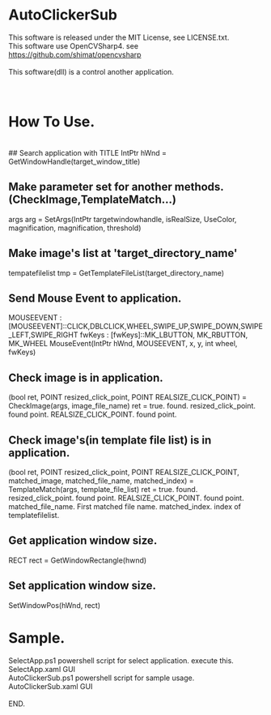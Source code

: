 # AutoClickerSub
This software is released under the MIT License, see LICENSE.txt.<br>
This software use OpenCVSharp4. see https://github.com/shimat/opencvsharp
<br><br>
This software(dll) is a control another application.<br>
<br><br>
# How To Use.
<br>
## Search application with TITLE
IntPtr hWnd = GetWindowHandle(target_window_title)

## Make parameter set for another methods.(CheckImage,TemplateMatch...)
args arg = SetArgs(IntPtr targetwindowhandle, isRealSize, UseColor, magnification, magnification, threshold)

## Make image's list at  'target_directory_name'
tempatefilelist tmp =  GetTemplateFileList(target_directory_name)

## Send Mouse Event to application.
MOUSEEVENT : [MOUSEEVENT]::CLICK,DBLCLICK,WHEEL,SWIPE_UP,SWIPE_DOWN,SWIPE_LEFT,SWIPE_RIGHT
fwKeys : [fwKeys]::MK_LBUTTON, MK_RBUTTON, MK_WHEEL
MouseEvent(IntPtr hWnd, MOUSEEVENT, x, y, int wheel, fwKeys)

## Check image is in application.
(bool ret, POINT resized_click_point, POINT REALSIZE_CLICK_POINT) =	CheckImage(args, image_file_name)
ret = true. found.
resized_click_point. found point.
REALSIZE_CLICK_POINT. found point.

## Check image's(in template file list) is in application.
(bool ret, POINT resized_click_point, POINT REALSIZE_CLICK_POINT, matched_image, matched_file_name, matched_index) = TemplateMatch(args, template_file_list)
ret = true. found.
resized_click_point. found point.
REALSIZE_CLICK_POINT. found point.
matched_file_name. First matched file name.
matched_index. index of templatefilelist.

## Get application window size.
RECT rect =	GetWindowRectangle(hwnd)

## Set application window size.
SetWindowPos(hWnd, rect)

# Sample.
SelectApp.ps1  powershell script for select application. execute this.<br>
SelectApp.xaml GUI<br>
AutoClickerSub.ps1 powershell script for sample usage.<br>
AutoClickerSub.xaml GUI<br>
<br>
END.
